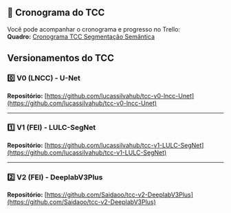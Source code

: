 ## 📅 Cronograma do TCC  
Você pode acompanhar o cronograma e progresso no Trello:  
**Quadro:** [Cronograma TCC Segmentação Semântica](https://trello.com/b/GmhqZtUd/cronograma-tcc-segmentacao-semantica)

## Versionamentos do TCC

### 0️⃣ V0 (LNCC) - U-Net  
**Repositório:** [https://github.com/lucassilvahub/tcc-v0-lncc-Unet](https://github.com/lucassilvahub/tcc-v0-lncc-Unet)

---

### 1️⃣ V1 (FEI) - LULC-SegNet  
**Repositório:** [https://github.com/lucassilvahub/tcc-v1-LULC-SegNet](https://github.com/lucassilvahub/tcc-v1-LULC-SegNet)

---

### 2️⃣ V2 (FEI) - DeeplabV3Plus  
**Repositório:** [https://github.com/Saidaoo/tcc-v2-DeeplabV3Plus](https://github.com/Saidaoo/tcc-v2-DeeplabV3Plus)
